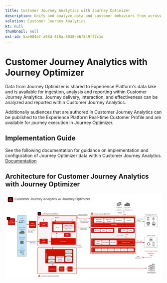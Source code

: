 ```yaml
---
title: Customer Journey Analytics with Journey Optimizer
description: Unify and analyze data and customer behaviors from across the customer journey in Customer Journey Analytics including delivery and interaction data from Journey Optimizer.
solution: Customer Journey Analytics
kt: null
thumbnail: null
exl-id: 5ae084bf-a98d-418a-8038-e6f849ff7c1d
---
```

# Customer Journey Analytics with Journey Optimizer

Data from Journey Optimizer is shared to Experience Platform's data lake and is available for ingestion, analysis and reporting within Customer Journey Analytics. Journey delivery, interaction, and effectiveness can be analyzed and reported within Customer Journey Analytics.

Additionally audiences that are authored in Customer Journey Analytics can be published to the Experience Platform Real-time Customer Profile and are available for journey execution in Journey Optimizer.

## Implementation Guide

See the following documentation for guidance on implementation and configuration of Journey Optimizer data within Customer Journey Analytics. [Documentation](https://experienceleague.adobe.com/docs/journey-optimizer/using/reporting/reports/sharing-overview.html)

## Architecture for Customer Journey Analytics with Journey Optimizer

![Architecture diagram](assets/CJA_AJO.svg)
